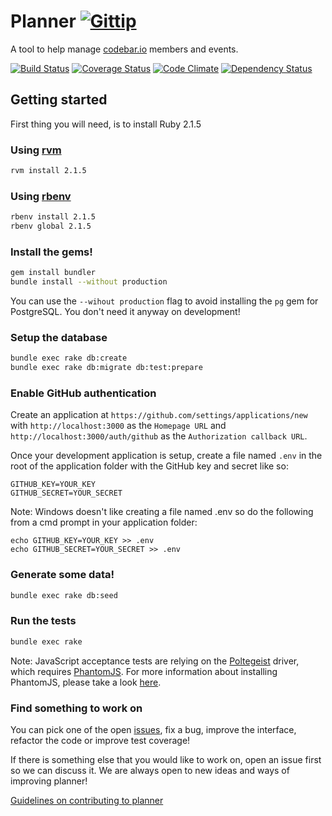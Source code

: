 # Planner [![Gittip](http://img.shields.io/gittip/by_codebar.png)](https://www.gittip.com/by_codebar/)

A tool to help manage [codebar.io](http://codebar.io) members and events.

[![Build Status](https://travis-ci.org/codebar/planner.png?branch=master)](https://travis-ci.org/codebar/planner)
[![Coverage Status](https://coveralls.io/repos/codebar/planner/badge.png)](https://coveralls.io/r/codebar/planner)
[![Code Climate](https://codeclimate.com/github/codebar/planner.png)](https://codeclimate.com/github/codebar/planner)
[![Dependency Status](https://gemnasium.com/codebar/planner.png)](https://gemnasium.com/codebar/planner)



## Getting started

First thing you will need, is to install Ruby 2.1.5

### Using [rvm](https://rvm.io/rvm/install)

```bash
rvm install 2.1.5
```

### Using [rbenv](https://github.com/sstephenson/rbenv)

```bash
rbenv install 2.1.5
rbenv global 2.1.5
```

### Install the gems!

```bash
gem install bundler
bundle install --without production
```

You can use the `--wihout production` flag to avoid installing the `pg` gem for PostgreSQL. You don't need it anyway on development!

### Setup the database

```bash
bundle exec rake db:create
bundle exec rake db:migrate db:test:prepare
```

### Enable GitHub authentication

Create an application at `https://github.com/settings/applications/new` with
`http://localhost:3000` as the `Homepage URL` and `http://localhost:3000/auth/github`
as the `Authorization callback URL`.

Once your development application is setup, create a file named `.env` in the root of the
application folder with the GitHub key and secret like so:

    GITHUB_KEY=YOUR_KEY
    GITHUB_SECRET=YOUR_SECRET

Note: Windows doesn't like creating a file named .env so do the following from a cmd prompt in your application folder:

    echo GITHUB_KEY=YOUR_KEY >> .env
    echo GITHUB_SECRET=YOUR_SECRET >> .env

### Generate some data!

```bash
bundle exec rake db:seed
```

### Run the tests
```bash
bundle exec rake
```

Note: JavaScript acceptance tests are relying on the [Poltegeist](https://github.com/teampoltergeist/poltergeist) driver, which requires
[PhantomJS](http://phantomjs.org). For more information about installing PhantomJS, please take a look
[here](https://github.com/teampoltergeist/poltergeist#installing-phantomjs).

### Find something to work on
You can pick one of the open [issues](https://github.com/codebar/planner/issues), fix a bug, improve the interface, refactor the code or improve test coverage!

If there is something else that you would like to work on, open an issue first so we can discuss it. We are always open to new ideas and ways of improving planner!

[Guidelines on contributing to planner](https://github.com/codebar/planner/blob/master/CONTRIBUTING.md)

